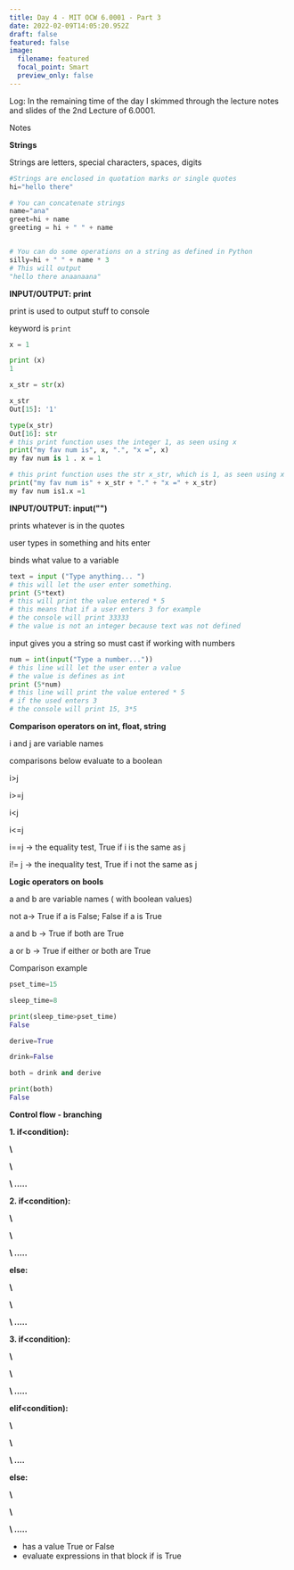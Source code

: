 ```yaml
---
title: Day 4 - MIT OCW 6.0001 - Part 3
date: 2022-02-09T14:05:20.952Z
draft: false
featured: false
image:
  filename: featured
  focal_point: Smart
  preview_only: false
---
```

Log: In the remaining time of the day I skimmed through the lecture notes and slides of the 2nd Lecture of 6.0001.

Notes

**Strings**

Strings are letters, special characters, spaces, digits

```python
#Strings are enclosed in quotation marks or single quotes
hi="hello there"

# You can concatenate strings
name="ana"
greet=hi + name
greeting = hi + " " + name


# You can do some operations on a string as defined in Python
silly=hi + " " + name * 3
# This will output 
"hello there anaanaana"
```

**INPUT/OUTPUT: print**

print is used to output stuff to console

keyword is `print`

```python
x = 1

print (x)
1

x_str = str(x)

x_str
Out[15]: '1'

type(x_str)
Out[16]: str
# this print function uses the integer 1, as seen using x 
print("my fav num is", x, ".", "x =", x)
my fav num is 1 . x = 1

# this print function uses the str x_str, which is 1, as seen using x 
print("my fav num is" + x_str + "." + "x =" + x_str)
my fav num is1.x =1
```

**INPUT/OUTPUT: input("")**

prints whatever is in the quotes

user types in something and hits enter

binds what value to a variable

```python
text = input ("Type anything... ")
# this will let the user enter something.
print (5*text)
# this will print the value entered * 5
# this means that if a user enters 3 for example
# the console will print 33333
# the value is not an integer because text was not defined
```

input gives you a string so must cast if working with numbers 

```python
num = int(input("Type a number..."))
# this line will let the user enter a value 
# the value is defines as int 
print (5*num)
# this line will print the value entered * 5
# if the used enters 3 
# the console will print 15, 3*5
```

**Comparison operators on int, float, string**

i and j are variable names

comparisons below evaluate to a boolean 

i>j

i>=j

i<j

i<=j

i==j -> the equality test, True if i is the same as j

i!= j -> the inequality test, True if i not the same as j

**Logic operators on bools**

a and b are variable names ( with boolean values)

not a-> True if a is False; False if a is True

a and b -> True if both are True

a or b -> True if either or both are True

Comparison example

```python
pset_time=15

sleep_time=8

print(sleep_time>pset_time)
False

derive=True

drink=False

both = drink and derive

print(both)
False
```

**Control flow - branching**



**1. if<condition):**

 **\    <expression>**

 **\    <expression>**

 **\    .....**

**2. if<condition):**

 **\    <expression>**

 **\    <expression>**

 **\    .....**

**else:**

 **\    <expression>**

 **\    <expression>**

 **\    .....**

**3.  if<condition):**

 **\    <expression>**

 **\    <expression>**

 **\    .....**

**elif<condition):**

 **\    <expression>**

 **\    <expression>**

 **\    ....**

**else:**

 **\    <expression>**

 **\    <expression>**

 **\    .....**

* <condition> has a value True or False
* evaluate expressions in that block if <condition> is True